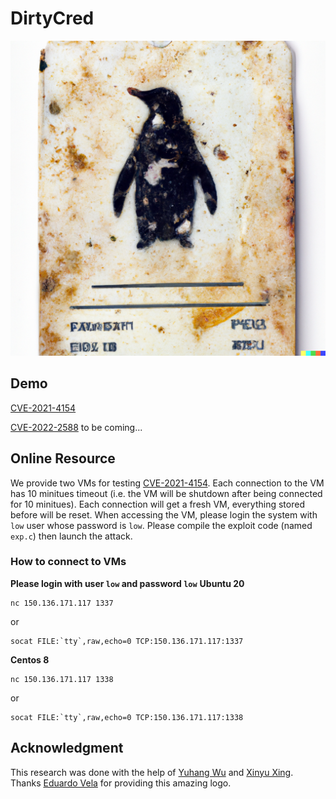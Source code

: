 # DirtyCred

![](./img/DirtyCred.png)



## Demo
[CVE-2021-4154](https://github.com/Markakd/CVE-2021-4154)

[CVE-2022-2588](https://github.com/Markakd/CVE-2022-2588) to be coming...

## Online Resource

We provide two VMs for testing [CVE-2021-4154](https://github.com/Markakd/CVE-2021-4154). Each connection to the VM has 10 minitues timeout (i.e. the VM will be shutdown after being connected for 10 minitues). Each connection will get a fresh VM, everything stored before will be reset. When accessing the VM, please login the system with `low` user whose password is `low`. Please compile the exploit code (named `exp.c`) then launch the attack.



### How to connect to VMs
**Please login with user `low` and password `low`**
**Ubuntu 20**
```
nc 150.136.171.117 1337
```
or
```
socat FILE:`tty`,raw,echo=0 TCP:150.136.171.117:1337
```

**Centos 8**
```
nc 150.136.171.117 1338
```
or
```
socat FILE:`tty`,raw,echo=0 TCP:150.136.171.117:1338
```

## Acknowledgment

This research was done with the help of [Yuhang Wu](https://twitter.com/wupco1996) and [Xinyu Xing](https://twitter.com/xingxinyu). Thanks [Eduardo Vela](https://twitter.com/sirdarckcat) for providing this amazing logo.

